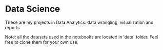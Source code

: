 # Data Science

These are my projects in Data Analytics: data wrangling, visualization and reports 

Note: all the datasets used in the notebooks are located in 'data' folder. Feel free to clone them for your own use.
